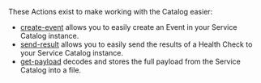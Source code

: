 These Actions exist to make working with the Catalog easier:

* [create-event](https://github.com/clearwind-ca/create-event) allows you to easily create an Event in your Service Catalog instance.
* [send-result](https://github.com/clearwind-ca/send-result) allows you to easily send the results of a Health Check to your Service Catalog instance.
* [get-payload](https://github.com/clearwind-ca/get-payload) decodes and stores the full payload from the Service Catalog into a file.
